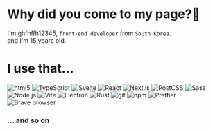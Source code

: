 # Why did you come to my page?🤔

I'm ghfhffh12345, `front-end developer` from `South Korea`.  
and I'm 15 years old.

# I use that...
<p>
  <img alt="html5" src="https://img.shields.io/badge/-HTML5-E34F26?style=flat-square&logo=html5&logoColor=white" />
  <img alt="TypeScript" src="https://img.shields.io/badge/-TypeScript-007ACC?style=flat-square&logo=typescript&logoColor=white" />
  <img alt="Svelte" src="https://img.shields.io/badge/-Svelte-%23FF3E00?style=flat-square&logo=svelte&logoColor=white" />
  <img alt="React" src="https://img.shields.io/badge/-React-45b8d8?style=flat-square&logo=react&logoColor=white" />
  <img alt="Next.js" src="https://img.shields.io/badge/-Next.js-%23000000?style=flat-square&logo=Next.js&logoColor=white" />
  <img alt="PostCSS" src="https://img.shields.io/badge/-PostCSS-%23DD3A0A?style=flat-square&logo=postcss&logoColor=white" />
  <img alt="Sass" src="https://img.shields.io/badge/-Sass-CC6699?style=flat-square&logo=sass&logoColor=white" />
  <img alt="Node.js" src="https://img.shields.io/badge/-Nodejs-43853d?style=flat-square&logo=Node.js&logoColor=white" />
  <img alt="Vite" src="https://img.shields.io/badge/-Vite-%23646CFF?style=flat-square&logo=vite&logoColor=white" />
  <img alt="Electron" src="https://img.shields.io/badge/-Electron-%2347848F?style=flat-square&logo=electron&logoColor=white" />
  <img alt="Rust" src="https://img.shields.io/badge/-Rust-%23000000?style=flat-square&logo=rust&logoColor=white" />
  <img alt="git" src="https://img.shields.io/badge/-Git-F05032?style=flat-square&logo=git&logoColor=white" />
  <img alt="npm" src="https://img.shields.io/badge/-NPM-%23CB3837?style=flat-square&logo=npm&logoColor=white" />
  <img alt="Prettier" src="https://img.shields.io/badge/-Prettier-F7B93E?style=flat-square&logo=prettier&logoColor=white" />
  <img alt="Brave browser" src="https://img.shields.io/badge/-Brave_Browser-FB542B?style=flat-square&logo=brave&logoColor=white" />
</p>

### ... and so on
